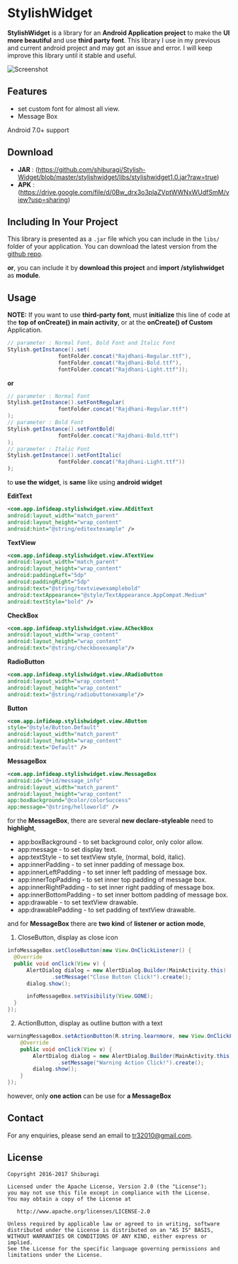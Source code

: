 # StylishWidget

**StylishWidget** is a library for an **Android Application project** to make the **UI more beautiful** and use **third party font**.
This library I use in my previous and current android project and may got an issue and error. 
I will keep improve this library until it stable and useful.

![Screenshot](https://github.com/shiburagi/Stylish-Widget/blob/master/device-2016-05-29-210824.png)

## Features
 * set custom font for almost all view.
 * Message Box

Android 7.0+ support

## Download
 * **JAR** : (https://github.com/shiburagi/Stylish-Widget/blob/master/stylishwidget/libs/stylishwidget1.0.jar?raw=true)
 * **APK** : (https://drive.google.com/file/d/0Bw_drx3o3plaZVptWWNxWUdfSmM/view?usp=sharing) 

## Including In Your Project
This library is presented as a `.jar` file which you can include in the `libs/`
folder of your application. You can download the latest version from the
[github repo](https://github.com/shiburagi/Stylish-Widget/blob/master/stylishwidget/libs/stylishwidget1.0.jar?raw=true).

**or**,
you can include it by **download this project** and **import /stylishwidget** as **module**.

## Usage

**NOTE:** If you want to use **third-party font**, must **initialize** this line of code at the **top of onCreate() in main activity**, or at the **onCreate() of Custom** Application.

``` java
// parameter : Normal Font, Bold Font and Italic Font
Stylish.getInstance().set(
                fontFolder.concat("Rajdhani-Regular.ttf"),
                fontFolder.concat("Rajdhani-Bold.ttf"),
                fontFolder.concat("Rajdhani-Light.ttf"));
```
**or**
``` java
// parameter : Normal Font
Stylish.getInstance().setFontRegular(
                fontFolder.concat("Rajdhani-Regular.ttf")
);
// parameter : Bold Font
Stylish.getInstance().setFontBold(
                fontFolder.concat("Rajdhani-Bold.ttf")
);
// parameter : Italic Font
Stylish.getInstance().setFontItalic(
                fontFolder.concat("Rajdhani-Light.ttf"))
);
```

to **use the widget**, is **same** like using **android widget**

**EditText**
``` xml
<com.app.infideap.stylishwidget.view.AEditText
android:layout_width="match_parent"
android:layout_height="wrap_content"
android:hint="@string/editextexample" />
```

**TextView**
``` xml
<com.app.infideap.stylishwidget.view.ATextView
android:layout_width="match_parent"
android:layout_height="wrap_content"
android:paddingLeft="5dp"
android:paddingRight="5dp"
android:text="@string/textviewexamplebold"
android:textAppearance="@style/TextAppearance.AppCompat.Medium"
android:textStyle="bold" />
```

**CheckBox**
``` xml
<com.app.infideap.stylishwidget.view.ACheckBox
android:layout_width="wrap_content"
android:layout_height="wrap_content"
android:text="@string/checkboxexample"/>
```

**RadioButton**
``` xml
<com.app.infideap.stylishwidget.view.ARadioButton
android:layout_width="wrap_content"
android:layout_height="wrap_content"
android:text="@string/radiobuttonexample"/>
```

**Button**
``` xml
<com.app.infideap.stylishwidget.view.AButton
style="@style/Button.Default"
android:layout_width="match_parent"
android:layout_height="wrap_content"
android:text="Default" />
```

**MessageBox**
``` xml
<com.app.infideap.stylishwidget.view.MessageBox
android:id="@+id/message_info"
android:layout_width="match_parent"
android:layout_height="wrap_content"
app:boxBackground="@color/colorSuccess"
app:message="@string/helloworld" />
```

for the **MessageBox**, there are several **new declare-styleable** need to **highlight**,
* app:boxBackground - to set background color, only color allow.
* app:message - to set display text.
* app:textStyle - to set textView style, (normal, bold, italic).
* app:innerPadding - to set inner padding of message box.
* app:innerLeftPadding - to set inner left padding of message box.
* app:innerTopPadding - to set inner top padding of message box.
* app:innerRightPadding - to set inner right padding of message box.
* app:innerBottomPadding - to set inner bottom padding of message box.
* app:drawable - to set textView drawable.
* app:drawablePadding - to set padding of textView drawable.

and for **MessageBox** there are **two kind** of **listener or action mode**,

1) CloseButton, display as close icon
``` java
infoMessageBox.setCloseButton(new View.OnClickListener() {
  @Override
  public void onClick(View v) {
      AlertDialog dialog = new AlertDialog.Builder(MainActivity.this)
              .setMessage("Close Button Click!").create();
      dialog.show();

      infoMessageBox.setVisibility(View.GONE);
  }
});
```

2) ActionButton, display as outline button with a text
``` java
warningMessageBox.setActionButton(R.string.learnmore, new View.OnClickListener() {
    @Override
    public void onClick(View v) {
        AlertDialog dialog = new AlertDialog.Builder(MainActivity.this)
                .setMessage("Warning Action Click!").create();
        dialog.show();
    }
});
```

however, only **one action** can be use for **a MessageBox**


## Contact
For any enquiries, please send an email to tr32010@gmail.com. 

## License

    Copyright 2016-2017 Shiburagi

    Licensed under the Apache License, Version 2.0 (the "License");
    you may not use this file except in compliance with the License.
    You may obtain a copy of the License at

       http://www.apache.org/licenses/LICENSE-2.0

    Unless required by applicable law or agreed to in writing, software
    distributed under the License is distributed on an "AS IS" BASIS,
    WITHOUT WARRANTIES OR CONDITIONS OF ANY KIND, either express or implied.
    See the License for the specific language governing permissions and
    limitations under the License.
